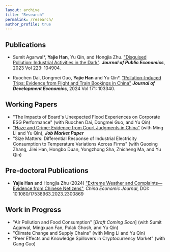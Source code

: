 ```yaml
---
layout: archive
title: "Research"
permalink: /research/
author_profile: true
---
```


## Publications

- Sumit Agarwal*, **Yajie Han**, Yu Qin, and Hongjia Zhu. ["Disguised Pollution: Industrial Activities in the Dark"](../doc/disguised_pollution.pdf). **_Journal of Public Economics_**, 2023 Vol 223: 104904.

- Ruochen Dai, Dongmei Guo, **Yajie Han** and Yu Qin*. ["Pollution-Induced Trips: Evidence from Flight and Train Bookings in China"](../doc/pollution_induced_trips.pdf) **_Journal of Development Economics_**, 2024 Vol 171: 103340.

## Working Papers

- "The Impacts of Board's Unexpected Flood Experiences on Corporate ESG Performance" (with Ruochen Dai, Dongmei Guo, and Yu Qin)
- ["Haze and Crime: Evidence from Court Judgments in China"](https://papers.ssrn.com/sol3/papers.cfm?abstract_id=4382021) (with Ming Li and Yu Qin), **_Job Market Paper_**
- "Size Matters: Differential Response of Industrial Electricity Consumption to Temperature Variations Across Firms" (with Guoxing Zhang, Jilei Han, Hongbo Duan, Yongzhong Sha, Zhicheng Ma, and Yu Qin)
<!-- - "Rural Roads and Poverty Reduction in China" (with Nino Pkhikidze, Yu Qin, and Yi Yang) -->
<!-- - "The Economics of Flooding" (with Sumit Agarwal, Mingxuan Fan, Yu Qin, Hongjia Zhu) -->

## Pre-doctoral Publications

- **Yajie Han** and Hongjia Zhu (2024) ["Extreme Weather and Complaints—Evidence from Chinese Netizens"](../doc/extreme_weather_complaints.pdf), _China Economic Journal_, DOI: 10.1080/17538963.2023.2300869

## Work in Progress

- "Air Pollution and Food Consumption" \[_Draft Coming Soon_\] (with Sumit Agarwal, Mingxuan Fan, Pulak Ghosh, and Yu Qin)
- "Climate Change and Supply Chains" (with Ming Li and Yu Qin)
- "Peer Effects and Knowledge Spillovers in Cryptocurrency Market" (with Gang Guo)
<!-- - "Gender Gap in Business Trips" (with Ruochen Dai, Jie Gong, Dongmei Guo, and Yu Qin) -->


<!-- {% include base_path %}

{% for post in site.publications reversed %}
  {% include archive-single.html %}
{% endfor %} -->
